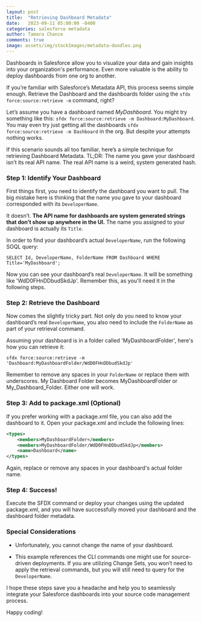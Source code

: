 ```yaml
---
layout: post
title:  "Retrieving Dashboard Metadata"
date:   2023-09-11 05:00:00 -0400
categories: salesforce metadata
author: Tamara Chance
comments: true
image: assets/img/stockImages/metadata-doodles.png
---
```

Dashboards in Salesforce allow you to visualize your data and gain insights into your organization's performance. Even more valuable is the ability to deploy dashboards from one org to another. 

If you’re familiar with Salesforce’s Metadata API, this process seems simple enough. Retrieve the Dashboard and the dashboards folder using the `sfdx force:source:retrieve -m` command, right?

Let’s assume you have a dashboard named _MyDashboard_. You might try something like this: `sfdx force:source:retrieve -m Dashboard:MyDashboard`. You may even try just getting all the dashboards `sfdx force:source:retrieve -m Dashboard` in the org. But despite your attempts nothing works. 

If this scenario sounds all too familiar, here’s a simple technique for retrieving Dashboard Metadata. TL;DR: The name you gave your dashboard isn’t its real API name. The real API name is a weird, system generated hash.

### Step 1: Identify Your Dashboard

First things first, you need to identify the dashboard you want to pull. The big mistake here is thinking that the name you gave to your dashboard corresponded with its `DeveloperName`. 

It doesn’t. **The API name for dashboards are system generated strings that don’t show up anywhere in the UI.** The name you assigned to your dashboard is actually its `Title`.

In order to find your dashboard’s actual `DeveloperName`, run the following SOQL query:

`SELECT Id, DeveloperName, FolderName FROM Dashboard WHERE Title='MyDashboard';`

Now you can see your dashboard’s real `DeveloperName`. It will be something like 'WdD0FHnDDbudSkdJp'. Remember this, as you'll need it in the following steps.

### Step 2: Retrieve the Dashboard

Now comes the slightly tricky part. Not only do you need to know your dashboard’s real `DeveloperName`, you also need to include the `FolderName` as part of your retrieval command.

Assuming your dashboard is in a folder called 'MyDashboardFolder', here's how you can retrieve it:

`sfdx force:source:retrieve -m 'Dashboard:MyDashboardFolder/WdD0FHnDDbudSkdJp'`

Remember to remove any spaces in your `FolderName` or replace them with underscores. My Dashboard Folder becomes MyDashboardFolder or My_Dashboard_Folder. Either one will work.

### Step 3: Add to package.xml (Optional)

If you prefer working with a package.xml file, you can also add the dashboard to it. Open your package.xml and include the following lines:

``` xml
<types>
    <members>MyDashboardFolder</members>
    <members>MyDashboardFolder/WdD0FHnDDbudSkdJp</members>
    <name>Dashboard</name>
</types>
```

Again, replace  or remove any spaces in your dashboard's actual folder name.

### Step 4: Success!

Execute the SFDX command or deploy your changes using the updated package.xml, and you will have successfully moved your dashboard and the dashboard folder metadata.

### Special Considerations

 - Unfortunately, you cannot change the name of your dashboard. 

 - This example references the CLI commands one might use for source-driven deployments. If you are utilizing Change Sets, you won’t need to apply the retrieval commands, but you will still need to query for the `DeveloperName`.

I hope these steps save you a headache and help you to seamlessly integrate your Salesforce dashboards into your source code management process. 

Happy coding!
